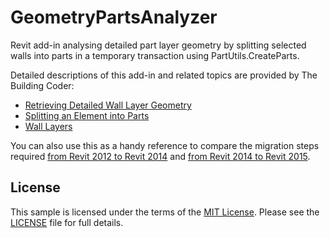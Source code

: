 GeometryPartsAnalyzer
=====================

Revit add-in analysing detailed part layer geometry by splitting selected walls into parts in a temporary transaction using PartUtils.CreateParts.

Detailed descriptions of this add-in and related topics are provided by The Building Coder:

- [Retrieving Detailed Wall Layer Geometry](http://thebuildingcoder.typepad.com/blog/2011/10/retrieving-detailed-wall-layer-geometry.html)
- [Splitting an Element into Parts](http://thebuildingcoder.typepad.com/blog/about-the-author.html#5.39)
- [Wall Layers](http://thebuildingcoder.typepad.com/blog/about-the-author.html#5.12)

You can also use this as a handy reference to compare the migration steps required [from Revit 2012 to Revit 2014](https://github.com/jeremytammik/GeometryPartsAnalyzer/compare/2012.0.0.0...2014.0.0.0) and [from Revit 2014 to Revit 2015](https://github.com/jeremytammik/GeometryPartsAnalyzer/compare/2014.0.0.0...2015.0.0.0).

License
-------

This sample is licensed under the terms of the [MIT License](http://opensource.org/licenses/MIT). Please see the [LICENSE](LICENSE) file for full details.
